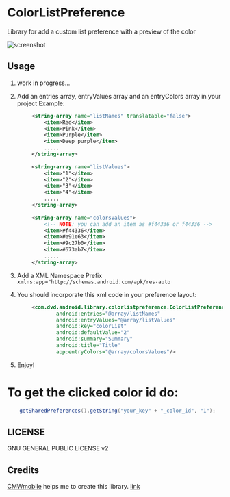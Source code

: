 ColorListPreference
===================

Library for add a custom list preference with a preview of the color

![screenshot](screenshot.gif)


Usage
-----

1) work in progress...

2) Add an entries array, entryValues array and an entryColors array in your project
	Example: 
```xml
		<string-array name="listNames" translatable="false">
			<item>Red</item>
			<item>Pink</item>
			<item>Purple</item>
			<item>Deep purple</item>
			.....
		</string-array>	
		
		<string-array name="listValues">
			<item>"1"</item>
			<item>"2"</item>
			<item>"3"</item>
			<item>"4"</item>
			.....
		</string-array>
		
		<string-array name="colorsValues">
			<!-- NOTE: you can add an item as #f44336 or f44336 -->
			<item>#f44336</item>
			<item>#e91e63</item>
			<item>#9c27b0</item>
			<item>#673ab7</item>
			.....
		</string-array>
```
3) Add a XML Namespace Prefix `xmlns:app="http://schemas.android.com/apk/res-auto`

4) You should incorporate this xml code in your preference layout:
```xml
		<com.dvd.android.library.colorlistpreference.ColorListPreference
                android:entries="@array/listNames"
                android:entryValues="@array/listValues"
                android:key="colorList"
                android:defaultValue="2"
                android:summary="Summary"
                android:title="Title"
                app:entryColors="@array/colorsValues"/>
```
5) Enjoy!

# To get the clicked color id do:

```java
    getSharedPreferences().getString("your_key" + "_color_id", "1");        // replace "your_key" with your preference key
```


LICENSE
-------

GNU GENERAL PUBLIC LICENSE v2

Credits
-------

[CMWmobile](http://www.cmwmobile.com) helps me to create this library.   [link](http://www.cmwmobile.com/index.php?option=com_content&view=article&id=4:how-to-create-an-imagelistpreference&catid=10:blog&Itemid=12)
